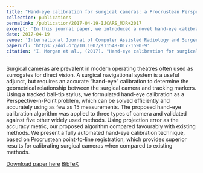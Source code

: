 ```yaml
---
title: "Hand-eye calibration for surgical cameras: a Procrustean Perspective-n-Point solution"
collection: publications
permalink: /publication/2017-04-19-IJCARS_MJR+2017
excerpt: 'In this journal paper, we introduced a novel hand-eye calibration for navigated camera based on point-line Procrustean registration. This work was initially presented at IPCAI-2017.'
date: 2017-04-19
venue: 'International Journal of Computer Assisted Radiology and Surgery'
paperurl: 'https://doi.org/10.1007/s11548-017-1590-9'
citation: 'I. Morgan et al., (2017). "Hand-eye calibration for surgical cameras: a Procrustean Perspective-n-Point solution"; in <i>International Journal of Computer Assisted Radiology and Surgery</i>, 12(7), pp. 1141–1149.'
---
```


Surgical cameras are prevalent in modern operating theatres often used as surrogates for direct vision. A surgical navigational system is a useful adjunct, but requires an accurate “hand-eye” calibration to determine the geometrical relationship between the surgical camera and tracking markers. Using a tracked ball-tip stylus, we formulated hand-eye calibration as a Perspective-n-Point problem, which can be solved efficiently and accurately using as few as 15 measurements. The proposed hand-eye calibration algorithm was applied to three types of camera and validated against five other widely used methods. Using projection error as the accuracy metric, our proposed algorithm compared favourably with existing methods. We present a fully automated hand-eye calibration technique, based on Procrustean point-to-line registration, which provides superior results for calibrating surgical cameras when compared to existing methods.

[Download paper here](https://doi.org/10.1007/s11548-017-1590-9) [BibTeX](./../files/bibtex/MJR+2017.bib)